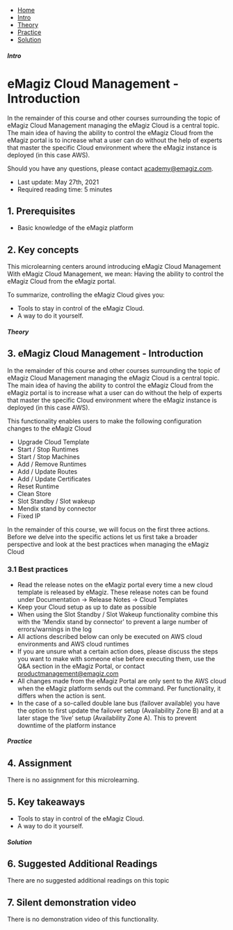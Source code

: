 <div class="ez-academy">
    <div class="ez-academy__body">
        <main class="micro-learning">
        <ul class="doc-nav">
            <li class="doc-nav__item"><a href="../../docs/microlearning/novice-emagiz-cloud-management-index" class="doc-nav__link">Home</a></li>
            <li class="doc-nav__item"><a href="#intro" class="doc-nav__link">Intro</a></li>
            <li class="doc-nav__item"><a href="#theory" class="doc-nav__link">Theory</a></li>
            <li class="doc-nav__item"><a href="#practice" class="doc-nav__link">Practice</a></li>
            <li class="doc-nav__item"><a href="#solution" class="doc-nav__link">Solution</a></li>
        </ul>

<div class="doc">

##### Intro

# eMagiz Cloud Management - Introduction

In the remainder of this course and other courses surrounding the topic of eMagiz Cloud Management managing the eMagiz Cloud is a central topic. The main idea of having the ability to control the eMagiz Cloud from the eMagiz portal is to increase what a user can do without the help of experts that master the specific Cloud environment where the eMagiz instance is deployed (in this case AWS). 

Should you have any questions, please contact academy@emagiz.com.

- Last update: May 27th, 2021
- Required reading time: 5 minutes

## 1. Prerequisites
- Basic knowledge of the eMagiz platform

## 2. Key concepts
This microlearning centers around introducing eMagiz Cloud Management
With eMagiz Cloud Management, we mean: Having the ability to control the eMagiz Cloud from the eMagiz portal.

To summarize, controlling the eMagiz Cloud gives you:
-   Tools to stay in control of the eMagiz Cloud.
-   A way to do it yourself.

##### Theory

## 3. eMagiz Cloud Management - Introduction

In the remainder of this course and other courses surrounding the topic of eMagiz Cloud Management managing the eMagiz Cloud is a central topic. The main idea of having the ability to control the eMagiz Cloud from the eMagiz portal is to increase what a user can do without the help of experts that master the specific Cloud environment where the eMagiz instance is deployed (in this case AWS). 

This functionality enables users to make the following configuration changes to the eMagiz Cloud
- Upgrade Cloud Template
- Start / Stop Runtimes
- Start / Stop Machines
- Add / Remove Runtimes
- Add / Update Routes
- Add / Update Certificates
- Reset Runtime
- Clean Store
- Slot Standby / Slot wakeup
- Mendix stand by connector
- Fixed IP

In the remainder of this course, we will focus on the first three actions. Before we delve into the specific actions let us first take a broader perspective and look at the best practices when managing the eMagiz Cloud

### 3.1 Best practices

-   Read the release notes on the eMagiz portal every time a new cloud template is released by eMagiz. These release notes can be found under Documentation -> Release Notes -> Cloud Templates
-   Keep your Cloud setup as up to date as possible
-   When using the Slot Standby / Slot Wakeup functionality combine this with the 'Mendix stand by connector' to prevent a large number of errors/warnings in the log 
-   All actions described below can only be executed on AWS cloud environments and AWS cloud runtimes
-   If you are unsure what a certain action does, please discuss the steps you want to make with someone else before executing them, use the Q&A section in the eMagiz Portal, or contact productmanagement@emagiz.com
-   All changes made from the eMagiz Portal are only sent to the AWS cloud when the eMagiz platform sends out the command. Per functionality, it differs when the action is sent.
-   In the case of a so-called double lane bus (failover available) you have the option to first update the failover setup (Availability Zone B) and at a later stage the ‘live’ setup (Availability Zone A). This to prevent downtime of the platform instance

##### Practice

## 4. Assignment

There is no assignment for this microlearning.

## 5. Key takeaways

-   Tools to stay in control of the eMagiz Cloud.
-   A way to do it yourself.

##### Solution

## 6. Suggested Additional Readings

There are no suggested additional readings on this topic

## 7. Silent demonstration video

There is no demonstration video of this functionality. 

</div>
</main>
</div>
</div>